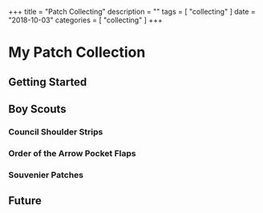 +++
title = "Patch Collecting"
description = ""
tags = [
    "collecting"
]
date = "2018-10-03"
categories = [
    "collecting"
]
+++

# My Patch Collection

## Getting Started

## Boy Scouts

### Council Shoulder Strips

### Order of the Arrow Pocket Flaps

### Souvenier Patches

## Future
